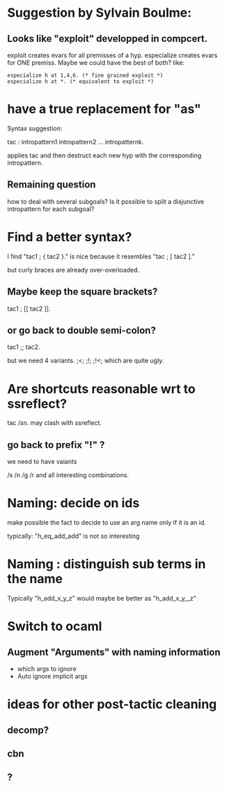 # Suggestion by Sylvain Boulme:

## Looks like "exploit" developped in compcert.

exploit creates evars for all premisses of a hyp.
especialize creates evars for ONE premiss.
Maybe we could have the best of both?
like:
```
especialize h at 1,4,6. (* fine grained exploit *)
especialize h at *. (* equivalent to exploit *)
```
# have a true replacement for "as"

Syntax suggestion:

tac : intropattern1 intropattern2 ... intropatternk.

applies tac and then destruct each new hyp with the corresponding
intropattern.

## Remaining question

how to deal with several subgoals?
Is it possible to split a disjunctive intropattern for each subgoal?

# Find a better syntax?

I find "tac1 ; { tac2 }." is nice because it resembles "tac ; [ tac2 ]."

but curly braces are already over-overloaded.

## Maybe keep the square brackets?

tac1 ; [[ tac2 ]].

## or go back to double semi-colon?

tac1 ;; tac2.

but we need 4 variants. ;<; ;!; ;!<; which are quite ugly.

# Are shortcuts reasonable wrt to ssreflect?

tac /sn. may clash with ssreflect.

## go back to prefix "!" ?

we need to have vaiants

/s /n /g /r and all interesting combinations.


# Naming: decide on ids

make possible the fact to decide to use an arg name only if it is an id.

typically: "h_eq_add_add" is not so interesting

# Naming : distinguish sub terms in the name

Typically "h_add_x_y_z" would maybe be better as "h_add_x_y__z"


# Switch to ocaml

## Augment "Arguments" with naming information

- which args to ignore
- Auto ignore implicit args


# ideas for other post-tactic cleaning

## decomp?
## cbn
## ?
